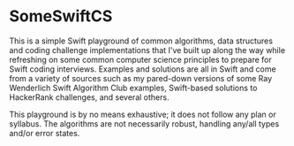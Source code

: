# SomeSwiftCS
This is a simple Swift playground of common algorithms, data structures and coding challenge implementations that I've built up along the way while refreshing on some common computer science principles to prepare for Swift coding interviews.  Examples and solutions are all in Swift and come from a variety of sources such as my pared-down versions of some Ray Wenderlich Swift Algorithm Club examples, Swift-based solutions to HackerRank challenges, and several others.  

This playground is by no means exhaustive; it does not follow any plan or syllabus. The algorithms are not necessarily robust, handling any/all types and/or error states. 
